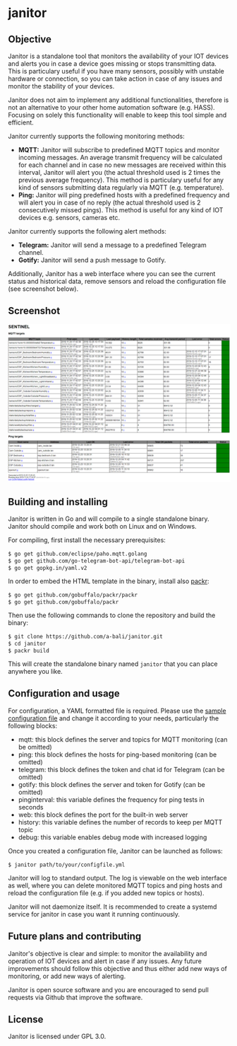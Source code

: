 # janitor
## Objective
Janitor is a standalone tool that monitors the availability of your IOT devices and alerts you in case a device goes missing or stops transmitting data. This is particulary useful if you have many sensors, possibly with unstable hardware or connection, so you can take action in case of any issues and monitor the stability of your devices.

Janitor does not aim to implement any additional functionalities, therefore is not an alternative to your other home automation software (e.g. HASS). Focusing on solely this functionality will enable to keep this tool simple and efficient.

Janitor currently supports the following monitoring methods:
* **MQTT:** Janitor will subscribe to predefined MQTT topics and monitor incoming messages. An average transmit frequency will be calculated for each channel and in case no new messages are received within this interval, Janitor will alert you (the actual threshold used is 2 times the previous average frequency). This method is particulary useful for any kind of sensors submitting data regularly via MQTT (e.g. temperature).
* **Ping:** Janitor will ping predefined hosts with a predefined frequency and will alert you in case of no reply (the actual threshold used is 2 consecutively missed pings). This method is useful for any kind of IOT devices e.g. sensors, cameras etc.

Janitor currently supports the following alert methods:
* **Telegram:** Janitor will send a message to a predefined Telegram channel.
* **Gotify:** Janitor will send a push message to Gotify.

Additionally, Janitor has a web interface where you can see the current status and historical data, remove sensors and reload the configuration file (see screenshot below).

## Screenshot
![Screenshot](docs/screenshot.png)

## Building and installing

Janitor is written in Go and will compile to a single standalone binary. Janitor should compile and work both on Linux and on Windows.

For compiling, first install the necessary prerequisites:

    $ go get github.com/eclipse/paho.mqtt.golang
    $ go get github.com/go-telegram-bot-api/telegram-bot-api
    $ go get gopkg.in/yaml.v2

In order to embed the HTML template in the binary, install also [packr](https://github.com/gobuffalo/packr):

    $ go get github.com/gobuffalo/packr/packr
    $ go get github.com/gobuffalo/packr

Then use the following commands to clone the repository and build the binary:

    $ git clone https://github.com/a-bali/janitor.git
    $ cd janitor
    $ packr build

This will create the standalone binary named `janitor` that you can place anywhere you like.

## Configuration and usage

For configuration, a YAML formatted file is required. Please use the [sample configuration file](config.yml) and change it according to your needs, particularly the following blocks:
* mqtt: this block defines the server and topics for MQTT monitoring (can be omitted)
* ping: this block defines the hosts for ping-based monitoring (can be omitted)
* telegram: this block defines the token and chat id for Telegram (can be omitted)
* gotify: this block defines the server and token for Gotify (can be omitted)
* pinginterval: this variable defines the frequency for ping tests in seconds
* web: this block defines the port for the built-in web server
* history: this variable defines the number of records to keep per MQTT topic
* debug: this variable enables debug mode with increased logging

Once you created a configuration file, Janitor can be launched as follows:

    $ janitor path/to/your/configfile.yml

Janitor will log to standard output. The log is viewable on the web interface as well, where you can delete monitored MQTT topics and ping hosts and reload the configuration file (e.g. if you added new topics or hosts). 

Janitor will not daemonize itself. It is recommended to create a systemd service for janitor in case you want it running continuously.

## Future plans and contributing

Janitor's objective is clear and simple: to monitor the availability and operation of IOT devices and alert in case if any issues. Any future improvements should follow this objective and thus either add new ways of monitoring, or add new ways of alerting.

Janitor is open source software and you are encouraged to send pull requests via Github that improve the software.

## License

Janitor is licensed under GPL 3.0.
